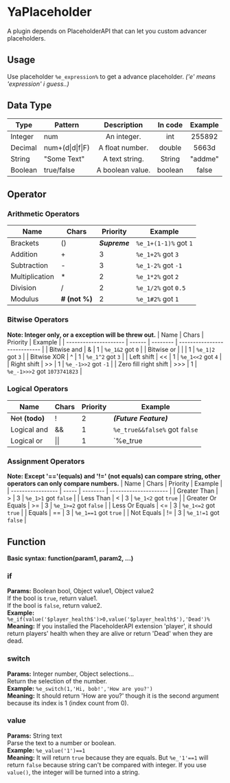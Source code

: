 # YaPlaceholder
A plugin depends on PlaceholderAPI that can let you custom advancer placeholders.

## Usage
Use placeholder `%e_expression%` to get a advance placeholder. *('e' means 'expression' i guess..)*

## Data Type
| Type    | Pattern          | Description      | In code | Example  |
| ------- | ---------------- | :--------------: | :-----: | :------: |
| Integer | num              | An integer.      | int     |  255892  |
| Decimal | num+(d\|d\|f\|F) | A float number.  | double  |  5663d   |
| String  | "Some Text"      | A text string.   | String  |  "addme" |
| Boolean | true/false       | A boolean value. | boolean |  false   |

## Operator
### Arithmetic Operators
| Name                  | Chars         | Priority       | Example               |
| --------------------- | ------------- | -------------- | -------               |
| Brackets              | ()            | ***Supreme***  | `%e_1+(1-1)%` got `1` |
| Addition              | +             | 3              | `%e_1+2%` got `3`     |
| Subtraction           | -             | 3              | `%e_1-2%` got `-1`    |
| Multiplication        | *             | 2              | `%e_1*2%` got `2`     |
| Division              | /             | 2              | `%e_1/2%` got `0.5`   |
| Modulus               | **# (not %)** | 2              | `%e_1#2%` got `1`     |

### Bitwise Operators
**Note: Integer only, or a exception will be threw out.**
| Name                  | Chars  | Priority | Example                      |
| --------------------- | ------ | -------- | ---------------------------- |
| Bitwise and           | &      | 1        | `%e_1&2` got `0`             |
| Bitwise or            | \|     | 1        | `%e_1|2` got `3`             |
| Bitwise XOR           | ^      | 1        | `%e_1^2` got `3`             |
| Left shift            | <<     | 1        | `%e_1<<2` got `4`            |
| Right shift           | \>\>   | 1        | `%e_-1>>2` got `-1`          |
| Zero fill right shift | \>\>\> | 1        | `%e_-1>>>2` got `1073741823` |

### Logical Operators
| Name               | Chars | Priority | Example                      |
| -----------------  | ----- | -------- | ---------------------------- |
| ~~Not~~ **(todo)** | !     | 2        | ***(Future Feature)***       |
| Logical and        | &&    | 1        | `%e_true&&false%` got `false`|
| Logical or         | \|\|  | 1        | `%e_true||false%` got `true` |

### Assignment Operators
**Note: Except '=='(equals) and '!=' (not equals) can compare string, other operators can only compare numbers.**
| Name              | Chars | Priority | Example               |
| ----------------- | ----- | -------- | --------------------- |
| Greater Than      | >     | 3        | `%e_1>1` got `false`  |
| Less Than         | <     | 3        | `%e_1<2` got `true`   |
| Greater Or Equals | >=    | 3        | `%e_1>=2` got `false` |
| Less Or Equals    | <=    | 3        | `%e_1<=2` got `true`  |
| Equals            | ==    | 3        | `%e_1==1` got `true`  |
| Not Equals        | !=    | 3        | `%e_1!=1` got `false` |

## Function
**Basic syntax: function(param1, param2, ...)**
### if
**Params:** Boolean bool, Object value1, Object value2  
If the bool is `true`, return value1.  
If the bool is `false`, return value2.  
**Example:** `%e_if(value('$player_health$')>0,value('$player_health$'),'Dead')%`  
**Meaning:** If you installed the PlaceholderAPI extension 'player', it should return players' health when they are alive or return 'Dead' when they are dead.

### switch
**Params:** Integer number, Object selections...  
Return the selection of the number.  
**Example:** `%e_switch(1,'Hi, bob!','How are you?')`  
**Meaning:** It should return 'How are you?' though it is the second argument because its index is 1 (index count from 0).

### value
**Params:** String text  
Parse the text to a number or boolean.  
**Example:** `%e_value('1')==1`  
**Meaning:** It will return `true` because they are equals. But `%e_'1'==1` will return `false` because string can't be compared with integer. If you use `value()`, the integer will be turned into a string.